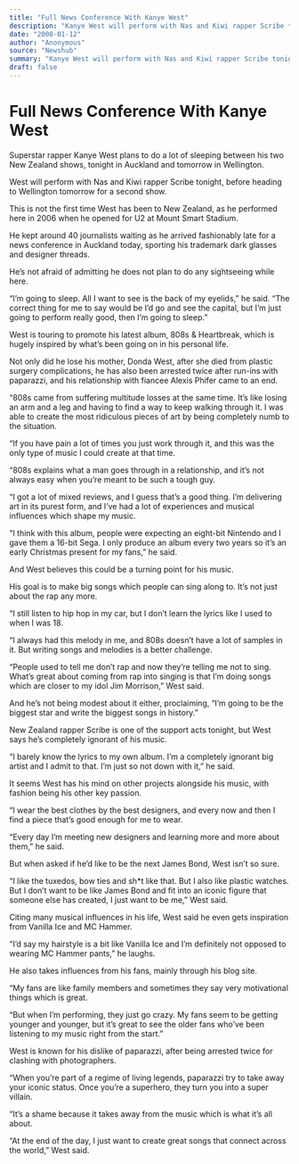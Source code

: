 ```yaml
---
title: "Full News Conference With Kanye West"
description: "Kanye West will perform with Nas and Kiwi rapper Scribe tonight, before heading to Wellington tomorrow for a second show. This is not the first time West has been to New Zealand as he performed here i..."
date: "2008-01-12"
author: "Anonymous"
source: "Newshub"
summary: "Kanye West will perform with Nas and Kiwi rapper Scribe tonight, before heading to Wellington tomorrow for a second show. This is not the first time West has been to New Zealand as he performed here in 2006 when he opened for U2 at Mount Smart Stadium. West is touring to promote his latest album, 808s & Heartbreak."
draft: false
---
```


# Full News Conference With Kanye West

Superstar rapper Kanye West plans to do a lot of sleeping between his two New Zealand shows, tonight in Auckland and tomorrow in Wellington.

West will perform with Nas and Kiwi rapper Scribe tonight, before heading to Wellington tomorrow for a second show.

This is not the first time West has been to New Zealand, as he performed here in 2006 when he opened for U2 at Mount Smart Stadium.

He kept around 40 journalists waiting as he arrived fashionably late for a news conference in Auckland today, sporting his trademark dark glasses and designer threads.

He’s not afraid of admitting he does not plan to do any sightseeing while here.

“I’m going to sleep. All I want to see is the back of my eyelids,” he said. “The correct thing for me to say would be I’d go and see the capital, but I’m just going to perform really good, then I’m going to sleep.”

West is touring to promote his latest album, 808s & Heartbreak, which is hugely inspired by what’s been going on in his personal life.

Not only did he lose his mother, Donda West, after she died from plastic surgery complications, he has also been arrested twice after run-ins with paparazzi, and his relationship with fiancee Alexis Phifer came to an end.

“808s came from suffering multitude losses at the same time. It’s like losing an arm and a leg and having to find a way to keep walking through it. I was able to create the most ridiculous pieces of art by being completely numb to the situation.

“If you have pain a lot of times you just work through it, and this was the only type of music I could create at that time.

“808s explains what a man goes through in a relationship, and it’s not always easy when you’re meant to be such a tough guy.

“I got a lot of mixed reviews, and I guess that’s a good thing. I’m delivering art in its purest form, and I’ve had a lot of experiences and musical influences which shape my music.

“I think with this album, people were expecting an eight-bit Nintendo and I gave them a 16-bit Sega. I only produce an album every two years so it’s an early Christmas present for my fans,” he said.

And West believes this could be a turning point for his music.

His goal is to make big songs which people can sing along to. It’s not just about the rap any more.

“I still listen to hip hop in my car, but I don’t learn the lyrics like I used to when I was 18.

“I always had this melody in me, and 808s doesn’t have a lot of samples in it. But writing songs and melodies is a better challenge.

“People used to tell me don’t rap and now they’re telling me not to sing. What’s great about coming from rap into singing is that I’m doing songs which are closer to my idol Jim Morrison,” West said.

And he’s not being modest about it either, proclaiming, “I’m going to be the biggest star and write the biggest songs in history.”

New Zealand rapper Scribe is one of the support acts tonight, but West says he’s completely ignorant of his music.

“I barely know the lyrics to my own album. I’m a completely ignorant big artist and I admit to that. I’m just so not down with it,” he said.

It seems West has his mind on other projects alongside his music, with fashion being his other key passion.

“I wear the best clothes by the best designers, and every now and then I find a piece that’s good enough for me to wear.

“Every day I’m meeting new designers and learning more and more about them,” he said.

But when asked if he’d like to be the next James Bond, West isn’t so sure.

“I like the tuxedos, bow ties and sh*t like that. But I also like plastic watches. But I don’t want to be like James Bond and fit into an iconic figure that someone else has created, I just want to be me,” West said.

Citing many musical influences in his life, West said he even gets inspiration from Vanilla Ice and MC Hammer.

“I’d say my hairstyle is a bit like Vanilla Ice and I’m definitely not opposed to wearing MC Hammer pants,” he laughs.

He also takes influences from his fans, mainly through his blog site.

“My fans are like family members and sometimes they say very motivational things which is great.

“But when I’m performing, they just go crazy. My fans seem to be getting younger and younger, but it’s great to see the older fans who’ve been listening to my music right from the start.”

West is known for his dislike of paparazzi, after being arrested twice for clashing with photographers.

“When you’re part of a regime of living legends, paparazzi try to take away your iconic status. Once you’re a superhero, they turn you into a super villain.

“It’s a shame because it takes away from the music which is what it’s all about.

“At the end of the day, I just want to create great songs that connect across the world,” West said.
